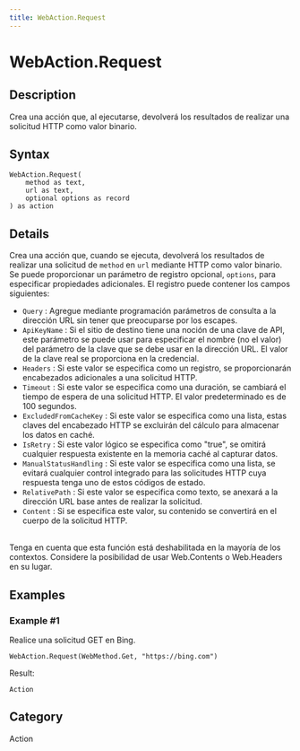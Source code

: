 ```yaml
---
title: WebAction.Request
---
```


# WebAction.Request


## Description

Crea una acción que, al ejecutarse, devolverá los resultados de realizar una solicitud HTTP como valor binario.


## Syntax

```powerquery
WebAction.Request(
    method as text,
    url as text,
    optional options as record
) as action
```


## Details

Crea una acción que, cuando se ejecuta, devolverá los resultados de realizar una solicitud de <code>method</code> en <code>url</code> mediante HTTP como valor binario. Se puede proporcionar un parámetro de registro opcional, <code>options</code>, para especificar propiedades adicionales. El registro puede contener los campos siguientes: <ul><li><code>Query</code> : Agregue mediante programaci&#243;n par&#225;metros de consulta a la direcci&#243;n URL sin tener que preocuparse por los escapes.</li><li><code>ApiKeyName</code> : Si el sitio de destino tiene una noci&#243;n de una clave de API, este par&#225;metro se puede usar para especificar el nombre (no el valor) del par&#225;metro de la clave que se debe usar en la direcci&#243;n URL. El valor de la clave real se proporciona en la credencial.</li><li><code>Headers</code> : Si este valor se especifica como un registro, se proporcionar&#225;n encabezados adicionales a una solicitud HTTP.</li><li><code>Timeout</code> : Si este valor se especifica como una duraci&#243;n, se cambiar&#225; el tiempo de espera de una solicitud HTTP. El valor predeterminado es de 100&#160;segundos.</li><li><code>ExcludedFromCacheKey</code> : Si este valor se especifica como una lista, estas claves del encabezado HTTP se excluir&#225;n del c&#225;lculo para almacenar los datos en cach&#233;.</li><li><code>IsRetry</code> : Si este valor l&#243;gico se especifica como &quot;true&quot;, se omitir&#225; cualquier respuesta existente en la memoria cach&#233; al capturar datos.</li><li><code>ManualStatusHandling</code> : Si este valor se especifica como una lista, se evitar&#225; cualquier control integrado para las solicitudes HTTP cuya respuesta tenga uno de estos c&#243;digos de estado.</li><li><code>RelativePath</code> : Si este valor se especifica como texto, se anexar&#225; a la direcci&#243;n URL base antes de realizar la solicitud.</li><li><code>Content</code> : Si se especifica este valor, su contenido se convertir&#225; en el cuerpo de la solicitud HTTP.</li></ul> <br /> Tenga en cuenta que esta función está deshabilitada en la mayoría de los contextos. Considere la posibilidad de usar Web.Contents o Web.Headers en su lugar.


## Examples

### Example #1 
Realice una solicitud GET en Bing.
```powerquery
WebAction.Request(WebMethod.Get, "https://bing.com")
```

Result: 
```powerquery
Action
```




## Category
Action
